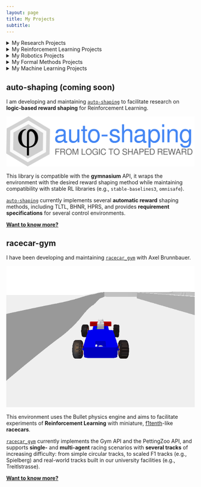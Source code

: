 ```yaml
---
layout: page
title: My Projects
subtitle:
---
```


<details>
<summary>
My Research Projects
</summary>
</details>

<details>
<summary>My Reinforcement Learning Projects</summary>
</details>

<details>
<summary>My Robotics Projects</summary>
</details>

<details>
<summary>My Formal Methods Projects</summary>
</details>

<details>
<summary>My Machine Learning Projects</summary>
</details>

## auto-shaping (coming soon)
I am developing and maintaining [`auto-shaping`](https://github.com/luigiberducci/auto-shaping)
to facilitate research on **logic-based reward shaping** for Reinforcement Learning.

![autoshaping](assets/img/auto-shaping-logo.svg)

This library is compatible with the **gymnasium** API, 
it wraps the environment with the desired reward shaping method while maintaining compatibility 
with stable RL libraries (e.g., `stable-baselines3`, `omnisafe`).

[`auto-shaping`](https://github.com/luigiberducci/auto-shaping) 
currently implements several **automatic reward** shaping methods, including TLTL, BHNR, HPRS,
and provides **requirement specifications** for several control environments.

**[Want to know more?](https://github.com/luigiberducci/auto-shaping)**

## racecar-gym
I have been developing and maintaining [`racecar_gym`](https://github.com/axelbr/racecar_gym) with Axel Brunnbauer. 

![racecar_gym](assets/img/racecar_single.gif)

This environment uses the Bullet physics engine and 
aims to facilitate experiments of **Reinforcement Learning** 
with miniature, [f1tenth](https://f1tenth.org/)-like **racecars**.

[`racecar_gym`](https://github.com/axelbr/racecar_gym) currently implements the Gym API and the PettingZoo API, and
supports **single-** and **multi-agent** racing scenarios with **several tracks** of increasing difficulty:
from simple circular tracks, to scaled F1 tracks (e.g., Spielberg) and real-world tracks built 
in our university facilities (e.g., Treitlstrasse).

**[Want to know more?](https://github.com/axelbr/racecar_gym)**




